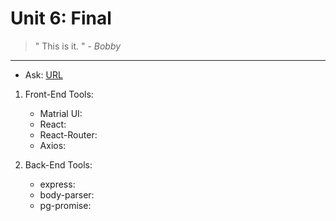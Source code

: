 # Unit 6: Final
> " This is it. " - _Bobby_

___

- Ask: [URL](https://github.com/joinpursuit/PCNW-Web-Final)

1. Front-End Tools:  
    - Matrial UI:
    - React:
    - React-Router:
    - Axios:

2. Back-End Tools:
    - express:
    - body-parser:
    - pg-promise: 